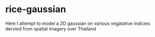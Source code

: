 # rice-gaussian
 Here I attempt to model a 2D gaussian on various vegatative indicies dervied from spatial imagery over Thailand
